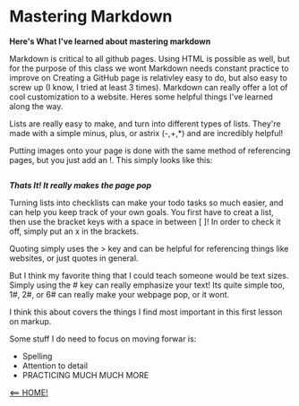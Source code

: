 
# Mastering Markdown 

**Here's What I've learned about mastering markdown**

Markdown is critical to all github pages. Using HTML is possible as well, but for the purpose of this class we wont
Markdown needs constant practice to improve on
Creating a GitHub page is relativley easy to do, but also easy to screw up (I know, I tried at least 3 times).
Markdown can really offer a lot of cool customization to a website. Heres some helpful things I've learned along the way.

Lists are really easy to make, and turn into different types of lists. They're made with a simple minus, plus, or astrix (-,+,*) and are incredibly helpful!

Putting images onto your page is done with the same method of referencing pages, but you just add an !. This simply looks like this:

![]()

***Thats It! It really makes the page pop*** 

Turning lists into checklists can make your todo tasks so much easier, and can help you keep track of your own goals. You first have to creat a list, then use the bracket keys with a space in between [ ]! In order to check it off, simply put an x in the brackets.

Quoting simply uses the > key and can be helpful for referencing things like websites, or just quotes in general.

But I think my favorite thing that I could teach someone would be text sizes. Simply using the # key can really emphasize your text! Its quite simple too, 1#, 2#, or 6# can really make your webpage pop, or it wont.

I think this about covers the things I find most important in this first lesson on markup.

Some stuff I do need to focus on moving forwar is:

 - Spelling
 - Attention to detail
 - PRACTICING MUCH MUCH MORE
 
 [<== HOME!](../class102main.md)
